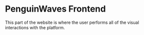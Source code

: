 # PenguinWaves Frontend
This part of the website is where the user performs all of the visual interactions with the platform.